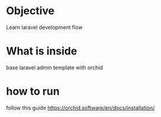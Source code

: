 # Objective
Learn laravel development flow

# What is inside
base laravel
admin template with orchid

# how to run
follow this guide https://orchid.software/en/docs/installation/